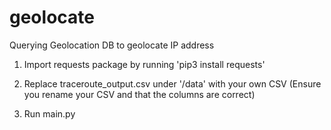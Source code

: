 # geolocate

Querying Geolocation DB to geolocate IP address

1. Import requests package by running 'pip3 install requests'

2. Replace traceroute_output.csv under '/data' with your own CSV (Ensure you rename your CSV and that the columns are correct)

3. Run main.py
